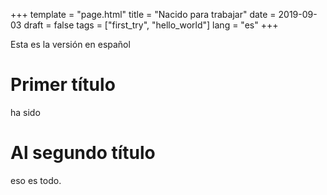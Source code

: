 +++
template = "page.html"
title = "Nacido para trabajar"
date =  2019-09-03
draft = false
tags = ["first_try", "hello_world"]
lang = "es"
+++

Esta es la versión en español

# Primer título

ha sido

# Al segundo título

eso es todo.
